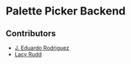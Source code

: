 # Palette Picker Backend

## Contributors
- [J. Eduardo Rodriguez](https://github.com/JEduardoRJx)
- [Lacy Rudd](https://github.com/dawnlunacy)